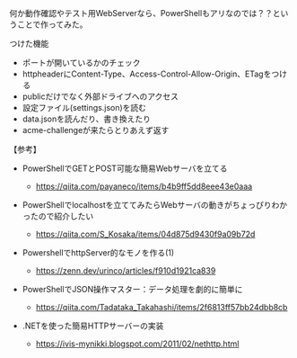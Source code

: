 何か動作確認やテスト用WebServerなら、PowerShellもアリなのでは？？ということで作ってみた。

つけた機能
* ポートが開いているかのチェック
* httpheaderにContent-Type、Access-Control-Allow-Origin、ETagをつける
* publicだけでなく外部ドライブへのアクセス
* 設定ファイル(settings.json)を読む
* data.jsonを読んだり、書き換えたり
* acme-challengeが来たらとりあえず返す

【参考】
* PowerShellでGETとPOST可能な簡易Webサーバを立てる
  * https://qiita.com/payaneco/items/b4b9ff5dd8eee43e0aaa

* PowerShellでlocalhostを立ててみたらWebサーバの動きがちょっぴりわかったので紹介したい
  * https://qiita.com/S_Kosaka/items/04d875d9430f9a09b72d

* PowershellでhttpServer的なモノを作る(1)
  * https://zenn.dev/urinco/articles/f910d1921ca839

* PowerShellでJSON操作マスター：データ処理を劇的に簡単に
  * https://qiita.com/Tadataka_Takahashi/items/2f6813ff57bb24dbb8cb

* .NETを使った簡易HTTPサーバーの実装
  * https://ivis-mynikki.blogspot.com/2011/02/nethttp.html
